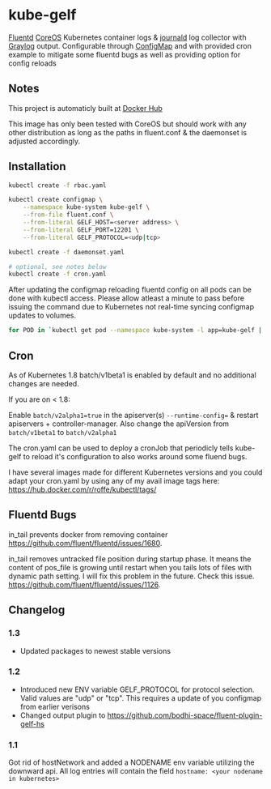# kube-gelf

[Fluentd](https://www.fluentd.org/) [CoreOS](https://coreos.com/) Kubernetes container logs & [journald](https://www.freedesktop.org/software/systemd/man/systemd-journald.service.html) log collector with [Graylog](https://www.graylog.org/) output.
Configurable through [ConfigMap](https://kubernetes.io/docs/tasks/configure-pod-container/configure-pod-configmap/) and with provided cron example to mitigate some fluentd bugs as well as providing option for config reloads

## Notes

This project is automaticly built at [Docker Hub](https://hub.docker.com/r/roffe/kube-gelf/)

This image has only been tested with CoreOS but should work with any other distribution as long as the paths in fluent.conf & the daemonset is adjusted accordingly.

## Installation

```sh
kubectl create -f rbac.yaml

kubectl create configmap \
    --namespace kube-system kube-gelf \
    --from-file fluent.conf \
    --from-literal GELF_HOST=<server address> \
    --from-literal GELF_PORT=12201 \
    --from-literal GELF_PROTOCOL=<udp|tcp>

kubectl create -f daemonset.yaml

# optional, see notes below
kubectl create -f cron.yaml
```

After updating the configmap reloading fluentd config on all pods can be done with kubectl access.
Please allow atleast a minute to pass before issuing the command due to Kubernetes not real-time syncing configmap updates to volumes.

```sh
for POD in `kubectl get pod --namespace kube-system -l app=kube-gelf | tail -n +2 | awk '{print $1}'`; do echo RELOAD ${POD}; kubectl exec --namespace kube-system ${POD} -- /bin/sh -c 'kill -1 1'; done
```

## Cron

As of Kubernetes 1.8 batch/v1beta1 is enabled by default and no additional changes are needed.

If you are on < 1.8:

Enable `batch/v2alpha1=true` in the apiserver(s) `--runtime-config=` & restart apiservers + controller-manager.
Also change the apiVersion from `batch/v1beta1` to `batch/v2alpha1`

The cron.yaml can be used to deploy a cronJob that periodicly tells kube-gelf to reload it's configuration to also works around some fluend bugs.

I have several images made for different Kubernetes versions and you could adapt your cron.yaml by using any of my avail image tags here: <https://hub.docker.com/r/roffe/kubectl/tags/>

## Fluentd Bugs

in_tail prevents docker from removing container
<https://github.com/fluent/fluentd/issues/1680>.

in_tail removes untracked file position during startup phase. It means the content of pos_file is growing until restart when you tails lots of files with dynamic path setting. I will fix this problem in the future. Check this issue.
<https://github.com/fluent/fluentd/issues/1126>.

## Changelog

### 1.3

* Updated packages to newest stable versions

### 1.2

* Introduced new ENV variable GELF_PROTOCOL for protocol selection. Valid values are "udp" or "tcp". This requires a update of you configmap from earlier verisons
* Changed output plugin to <https://github.com/bodhi-space/fluent-plugin-gelf-hs>

### 1.1

Got rid of hostNetwork and added a NODENAME env variable utilizing the downward api. All log entries will contain the field `hostname: <your nodename in kubernetes>`
